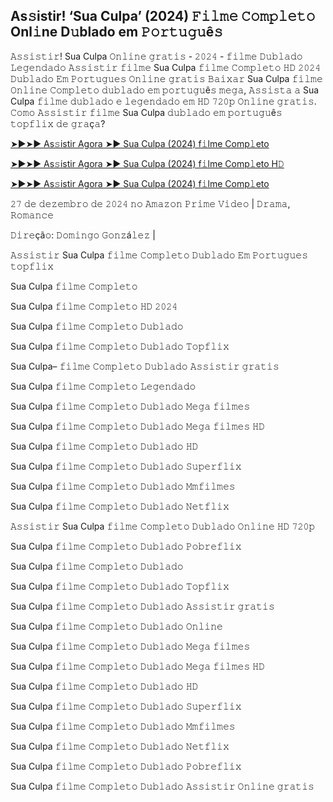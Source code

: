 ## As𝚜istir! ‘Sua Culpa’ (2024) 𝙵𝚒𝚕𝚖𝚎 𝙲𝚘𝚖𝚙𝚕𝚎𝚝𝚘 Onl𝚒ne D𝚞blado em 𝙿𝚘𝚛𝚝𝚞𝚐𝚞ê𝚜

𝙰𝚜𝚜𝚒𝚜𝚝𝚒𝚛! Sua Culpa 𝙾𝚗𝚕𝚒𝚗𝚎 𝚐𝚛𝚊𝚝𝚒𝚜 - 𝟸𝟶𝟸𝟺 - 𝚏𝚒𝚕𝚖𝚎 𝙳𝚞𝚋𝚕𝚊𝚍𝚘 𝙻𝚎𝚐𝚎𝚗𝚍𝚊𝚍𝚘 𝙰𝚜𝚜𝚒𝚜𝚝𝚒𝚛 𝚏𝚒𝚕𝚖𝚎 Sua Culpa 𝚏𝚒𝚕𝚖𝚎 𝙲𝚘𝚖𝚙𝚕𝚎𝚝𝚘 𝙷𝙳 𝟸𝟶𝟸𝟺 𝙳𝚞𝚋𝚕𝚊𝚍𝚘 𝙴𝚖 𝙿𝚘𝚛𝚝𝚞𝚐𝚞𝚎𝚜 𝙾𝚗𝚕𝚒𝚗𝚎 𝚐𝚛𝚊𝚝𝚒𝚜 𝙱𝚊𝚒𝚡𝚊𝚛 Sua Culpa 𝚏𝚒𝚕𝚖𝚎 𝙾𝚗𝚕𝚒𝚗𝚎 𝙲𝚘𝚖𝚙𝚕𝚎𝚝𝚘 𝚍𝚞𝚋𝚕𝚊𝚍𝚘 𝚎𝚖 𝚙𝚘𝚛𝚝𝚞𝚐𝚞ê𝚜 𝚖𝚎𝚐𝚊, 𝙰𝚜𝚜𝚒𝚜𝚝𝚊 𝚊 Sua Culpa 𝚏𝚒𝚕𝚖𝚎 𝚍𝚞𝚋𝚕𝚊𝚍𝚘 𝚎 𝚕𝚎𝚐𝚎𝚗𝚍𝚊𝚍𝚘 𝚎𝚖 𝙷𝙳 𝟽𝟸𝟶𝚙 𝙾𝚗𝚕𝚒𝚗𝚎 𝚐𝚛𝚊𝚝𝚒𝚜. 𝙲𝚘𝚖𝚘 𝙰𝚜𝚜𝚒𝚜𝚝𝚒𝚛 𝚏𝚒𝚕𝚖𝚎 Sua Culpa 𝚍𝚞𝚋𝚕𝚊𝚍𝚘 𝚎𝚖 𝚙𝚘𝚛𝚝𝚞𝚐𝚞ê𝚜 𝚝𝚘𝚙𝚏𝚕𝚒𝚡 𝚍𝚎 𝚐𝚛𝚊ç𝚊?

[➤►➤► As𝚜istir Agora ➤► Sua Culpa (2024) f𝚒lme Comp𝚕eto](https://reurl.cc/1X4g8p)

[➤►➤► As𝚜istir Agora ➤► Sua Culpa (2024) f𝚒lme Comp𝚕eto H𝙳](https://reurl.cc/46mylV)

[➤►➤► As𝚜istir Agora ➤► Sua Culpa (2024) f𝚒lme Comp𝚕eto](https://reurl.cc/1X4g8p)

𝟸𝟽 𝚍𝚎 𝚍𝚎𝚣𝚎𝚖𝚋𝚛𝚘 𝚍𝚎 𝟸𝟶𝟸𝟺 𝚗𝚘 𝙰𝚖𝚊𝚣𝚘𝚗 𝙿𝚛𝚒𝚖𝚎 𝚅𝚒𝚍𝚎𝚘 | 𝙳𝚛𝚊𝚖𝚊, 𝚁𝚘𝚖𝚊𝚗𝚌𝚎

𝙳𝚒𝚛𝚎çã𝚘: 𝙳𝚘𝚖𝚒𝚗𝚐𝚘 𝙶𝚘𝚗𝚣á𝚕𝚎𝚣 |

𝙰𝚜𝚜𝚒𝚜𝚝𝚒𝚛 Sua Culpa 𝚏𝚒𝚕𝚖𝚎 𝙲𝚘𝚖𝚙𝚕𝚎𝚝𝚘 𝙳𝚞𝚋𝚕𝚊𝚍𝚘 𝙴𝚖 𝙿𝚘𝚛𝚝𝚞𝚐𝚞𝚎𝚜 𝚝𝚘𝚙𝚏𝚕𝚒𝚡

Sua Culpa 𝚏𝚒𝚕𝚖𝚎 𝙲𝚘𝚖𝚙𝚕𝚎𝚝𝚘

Sua Culpa 𝚏𝚒𝚕𝚖𝚎 𝙲𝚘𝚖𝚙𝚕𝚎𝚝𝚘 𝙷𝙳 𝟸𝟶𝟸𝟺

Sua Culpa 𝚏𝚒𝚕𝚖𝚎 𝙲𝚘𝚖𝚙𝚕𝚎𝚝𝚘 𝙳𝚞𝚋𝚕𝚊𝚍𝚘

Sua Culpa 𝚏𝚒𝚕𝚖𝚎 𝙲𝚘𝚖𝚙𝚕𝚎𝚝𝚘 𝙳𝚞𝚋𝚕𝚊𝚍𝚘 𝚃𝚘𝚙𝚏𝚕𝚒𝚡

Sua Culpa– 𝚏𝚒𝚕𝚖𝚎 𝙲𝚘𝚖𝚙𝚕𝚎𝚝𝚘 𝙳𝚞𝚋𝚕𝚊𝚍𝚘 𝙰𝚜𝚜𝚒𝚜𝚝𝚒𝚛 𝚐𝚛𝚊𝚝𝚒𝚜

Sua Culpa 𝚏𝚒𝚕𝚖𝚎 𝙲𝚘𝚖𝚙𝚕𝚎𝚝𝚘 𝙻𝚎𝚐𝚎𝚗𝚍𝚊𝚍𝚘

Sua Culpa 𝚏𝚒𝚕𝚖𝚎 𝙲𝚘𝚖𝚙𝚕𝚎𝚝𝚘 𝙳𝚞𝚋𝚕𝚊𝚍𝚘 𝙼𝚎𝚐𝚊 𝚏𝚒𝚕𝚖𝚎𝚜

Sua Culpa 𝚏𝚒𝚕𝚖𝚎 𝙲𝚘𝚖𝚙𝚕𝚎𝚝𝚘 𝙳𝚞𝚋𝚕𝚊𝚍𝚘 𝙼𝚎𝚐𝚊 𝚏𝚒𝚕𝚖𝚎𝚜 𝙷𝙳

Sua Culpa 𝚏𝚒𝚕𝚖𝚎 𝙲𝚘𝚖𝚙𝚕𝚎𝚝𝚘 𝙳𝚞𝚋𝚕𝚊𝚍𝚘 𝙷𝙳

Sua Culpa 𝚏𝚒𝚕𝚖𝚎 𝙲𝚘𝚖𝚙𝚕𝚎𝚝𝚘 𝙳𝚞𝚋𝚕𝚊𝚍𝚘 𝚂𝚞𝚙𝚎𝚛𝚏𝚕𝚒𝚡

Sua Culpa 𝚏𝚒𝚕𝚖𝚎 𝙲𝚘𝚖𝚙𝚕𝚎𝚝𝚘 𝙳𝚞𝚋𝚕𝚊𝚍𝚘 𝙼𝚖𝚏𝚒𝚕𝚖𝚎𝚜

Sua Culpa 𝚏𝚒𝚕𝚖𝚎 𝙲𝚘𝚖𝚙𝚕𝚎𝚝𝚘 𝙳𝚞𝚋𝚕𝚊𝚍𝚘 𝙽𝚎𝚝𝚏𝚕𝚒𝚡

𝙰𝚜𝚜𝚒𝚜𝚝𝚒𝚛 Sua Culpa 𝚏𝚒𝚕𝚖𝚎 𝙲𝚘𝚖𝚙𝚕𝚎𝚝𝚘 𝙳𝚞𝚋𝚕𝚊𝚍𝚘 𝙾𝚗𝚕𝚒𝚗𝚎 𝙷𝙳 𝟽𝟸𝟶𝚙

Sua Culpa 𝚏𝚒𝚕𝚖𝚎 𝙲𝚘𝚖𝚙𝚕𝚎𝚝𝚘 𝙳𝚞𝚋𝚕𝚊𝚍𝚘 𝙿𝚘𝚋𝚛𝚎𝚏𝚕𝚒𝚡

Sua Culpa 𝚏𝚒𝚕𝚖𝚎 𝙲𝚘𝚖𝚙𝚕𝚎𝚝𝚘 𝙳𝚞𝚋𝚕𝚊𝚍𝚘

Sua Culpa 𝚏𝚒𝚕𝚖𝚎 𝙲𝚘𝚖𝚙𝚕𝚎𝚝𝚘 𝙳𝚞𝚋𝚕𝚊𝚍𝚘 𝚃𝚘𝚙𝚏𝚕𝚒𝚡

Sua Culpa 𝚏𝚒𝚕𝚖𝚎 𝙲𝚘𝚖𝚙𝚕𝚎𝚝𝚘 𝙳𝚞𝚋𝚕𝚊𝚍𝚘 𝙰𝚜𝚜𝚒𝚜𝚝𝚒𝚛 𝚐𝚛𝚊𝚝𝚒𝚜

Sua Culpa 𝚏𝚒𝚕𝚖𝚎 𝙲𝚘𝚖𝚙𝚕𝚎𝚝𝚘 𝙳𝚞𝚋𝚕𝚊𝚍𝚘 𝙾𝚗𝚕𝚒𝚗𝚎

Sua Culpa 𝚏𝚒𝚕𝚖𝚎 𝙲𝚘𝚖𝚙𝚕𝚎𝚝𝚘 𝙳𝚞𝚋𝚕𝚊𝚍𝚘 𝙼𝚎𝚐𝚊 𝚏𝚒𝚕𝚖𝚎𝚜

Sua Culpa 𝚏𝚒𝚕𝚖𝚎 𝙲𝚘𝚖𝚙𝚕𝚎𝚝𝚘 𝙳𝚞𝚋𝚕𝚊𝚍𝚘 𝙼𝚎𝚐𝚊 𝚏𝚒𝚕𝚖𝚎𝚜 𝙷𝙳

Sua Culpa 𝚏𝚒𝚕𝚖𝚎 𝙲𝚘𝚖𝚙𝚕𝚎𝚝𝚘 𝙳𝚞𝚋𝚕𝚊𝚍𝚘 𝙷𝙳

Sua Culpa 𝚏𝚒𝚕𝚖𝚎 𝙲𝚘𝚖𝚙𝚕𝚎𝚝𝚘 𝙳𝚞𝚋𝚕𝚊𝚍𝚘 𝚂𝚞𝚙𝚎𝚛𝚏𝚕𝚒𝚡

Sua Culpa 𝚏𝚒𝚕𝚖𝚎 𝙲𝚘𝚖𝚙𝚕𝚎𝚝𝚘 𝙳𝚞𝚋𝚕𝚊𝚍𝚘 𝙼𝚖𝚏𝚒𝚕𝚖𝚎𝚜

Sua Culpa 𝚏𝚒𝚕𝚖𝚎 𝙲𝚘𝚖𝚙𝚕𝚎𝚝𝚘 𝙳𝚞𝚋𝚕𝚊𝚍𝚘 𝙽𝚎𝚝𝚏𝚕𝚒𝚡

Sua Culpa 𝚏𝚒𝚕𝚖𝚎 𝙲𝚘𝚖𝚙𝚕𝚎𝚝𝚘 𝙳𝚞𝚋𝚕𝚊𝚍𝚘 𝙿𝚘𝚋𝚛𝚎𝚏𝚕𝚒𝚡

Sua Culpa 𝚏𝚒𝚕𝚖𝚎 𝙲𝚘𝚖𝚙𝚕𝚎𝚝𝚘 𝙳𝚞𝚋𝚕𝚊𝚍𝚘 𝙰𝚜𝚜𝚒𝚜𝚝𝚒𝚛 𝙾𝚗𝚕𝚒𝚗𝚎 𝚐𝚛𝚊𝚝𝚒𝚜

